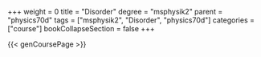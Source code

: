+++
weight = 0
title = "Disorder"
degree = "msphysik2"
parent = "physics70d"
tags = ["msphysik2", "Disorder", "physics70d"]
categories = ["course"]
bookCollapseSection = false
+++

{{< genCoursePage >}}
